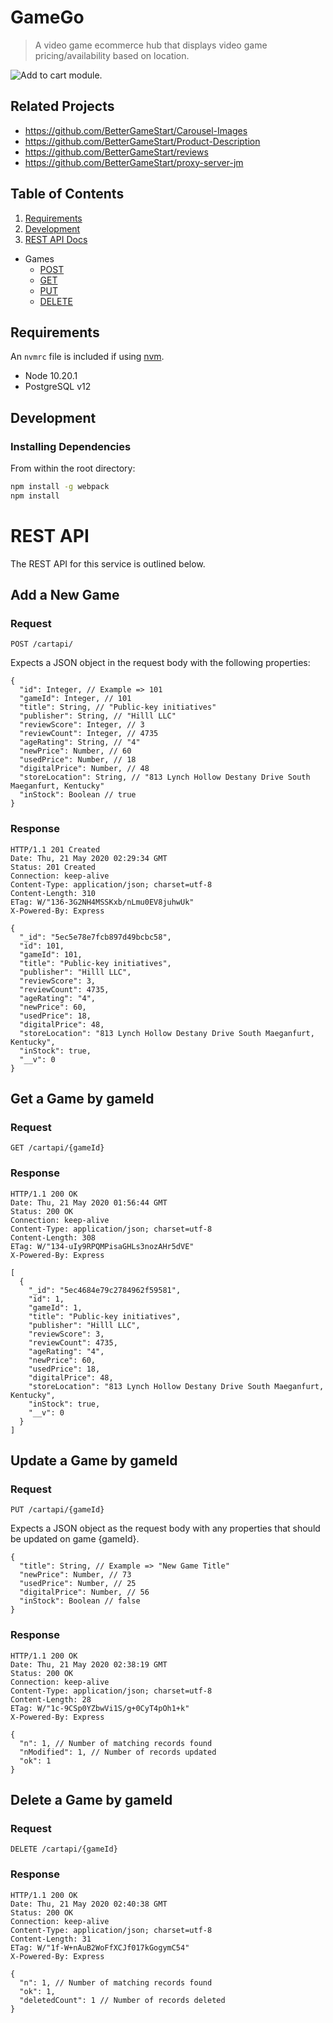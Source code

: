# GameGo

> A video game ecommerce hub that displays video game pricing/availability based on location. 


![Add to cart module.](https://geophray.s3-us-west-2.amazonaws.com/public/add-to-cart.png "Product Info / Add to Cart")

## Related Projects

  - https://github.com/BetterGameStart/Carousel-Images
  - https://github.com/BetterGameStart/Product-Description
  - https://github.com/BetterGameStart/reviews
  - https://github.com/BetterGameStart/proxy-server-jm

## Table of Contents

1. [Requirements](#requirements)
1. [Development](#development)
1. [REST API Docs](#rest-api)
  * Games
    * [POST](#add-a-new-game)
    * [GET](#get-a-game-by-gameid)
    * [PUT](#update-a-game-by-gameid)
    * [DELETE](#delete-a-game-by-gameid)

## Requirements

An `nvmrc` file is included if using [nvm](https://github.com/creationix/nvm).

- Node 10.20.1
- PostgreSQL v12

## Development

### Installing Dependencies

From within the root directory:

```sh
npm install -g webpack
npm install
```

# REST API
The REST API for this service is outlined below.

## Add a New Game
### Request
`POST /cartapi/`

Expects a JSON object in the request body with the following properties:

    {
      "id": Integer, // Example => 101
      "gameId": Integer, // 101
      "title": String, // "Public-key initiatives"
      "publisher": String, // "Hilll LLC"
      "reviewScore": Integer, // 3
      "reviewCount": Integer, // 4735
      "ageRating": String, // "4"
      "newPrice": Number, // 60
      "usedPrice": Number, // 18
      "digitalPrice": Number, // 48
      "storeLocation": String, // "813 Lynch Hollow Destany Drive South Maeganfurt, Kentucky"
      "inStock": Boolean // true
    }

### Response
    HTTP/1.1 201 Created
    Date: Thu, 21 May 2020 02:29:34 GMT
    Status: 201 Created
    Connection: keep-alive
    Content-Type: application/json; charset=utf-8
    Content-Length: 310
    ETag: W/"136-3G2NH4MSSKxb/nLmu0EV8juhwUk"
    X-Powered-By: Express

    {
      "_id": "5ec5e78e7fcb897d49bcbc58",
      "id": 101,
      "gameId": 101,
      "title": "Public-key initiatives",
      "publisher": "Hilll LLC",
      "reviewScore": 3,
      "reviewCount": 4735,
      "ageRating": "4",
      "newPrice": 60,
      "usedPrice": 18,
      "digitalPrice": 48,
      "storeLocation": "813 Lynch Hollow Destany Drive South Maeganfurt, Kentucky",
      "inStock": true,
      "__v": 0
    }

## Get a Game by gameId
### Request
`GET /cartapi/{gameId}`

### Response
    HTTP/1.1 200 OK
    Date: Thu, 21 May 2020 01:56:44 GMT
    Status: 200 OK
    Connection: keep-alive
    Content-Type: application/json; charset=utf-8
    Content-Length: 308
    ETag: W/"134-uIy9RPQMPisaGHLs3nozAHr5dVE"
    X-Powered-By: Express

    [
      {
        "_id": "5ec4684e79c2784962f59581",
        "id": 1,
        "gameId": 1,
        "title": "Public-key initiatives",
        "publisher": "Hilll LLC",
        "reviewScore": 3,
        "reviewCount": 4735,
        "ageRating": "4",
        "newPrice": 60,
        "usedPrice": 18,
        "digitalPrice": 48,
        "storeLocation": "813 Lynch Hollow Destany Drive South Maeganfurt, Kentucky",
        "inStock": true,
        "__v": 0
      }
    ]

## Update a Game by gameId
### Request
`PUT /cartapi/{gameId}`

Expects a JSON object as the request body with any properties that should be updated on game {gameId}.

    {
      "title": String, // Example => "New Game Title"
      "newPrice": Number, // 73
      "usedPrice": Number, // 25
      "digitalPrice": Number, // 56
      "inStock": Boolean // false
    }

### Response
    HTTP/1.1 200 OK
    Date: Thu, 21 May 2020 02:38:19 GMT
    Status: 200 OK
    Connection: keep-alive
    Content-Type: application/json; charset=utf-8
    Content-Length: 28
    ETag: W/"1c-9CSp0YZbwVi1S/g+0CyT4pOh1+k"
    X-Powered-By: Express

    {
      "n": 1, // Number of matching records found
      "nModified": 1, // Number of records updated
      "ok": 1
    }

## Delete a Game by gameId
### Request
`DELETE /cartapi/{gameId}`

### Response
    HTTP/1.1 200 OK
    Date: Thu, 21 May 2020 02:40:38 GMT 
    Status: 200 OK
    Connection: keep-alive
    Content-Type: application/json; charset=utf-8
    Content-Length: 31
    ETag: W/"1f-W+nAuB2WoFfXCJf017kGogymC54"
    X-Powered-By: Express

    {
      "n": 1, // Number of matching records found
      "ok": 1,
      "deletedCount": 1 // Number of records deleted
    }
